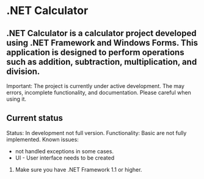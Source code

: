 # .NET Calculator
## .NET Calculator is a calculator project developed using .NET Framework and Windows Forms. This application is designed to perform operations such as addition, subtraction, multiplication, and division.
Important: The project is currently under active development. The may errors, incomplete functionality, and documentation. Please careful when using it.
## Current status
Status: In development not full version.
Functionality: Basic are not fully implemented.
Known issues:
- not handled exceptions in some cases.
- UI - User interface needs to be created
1. Make sure you have .NET Framework 1.1 or higher.

